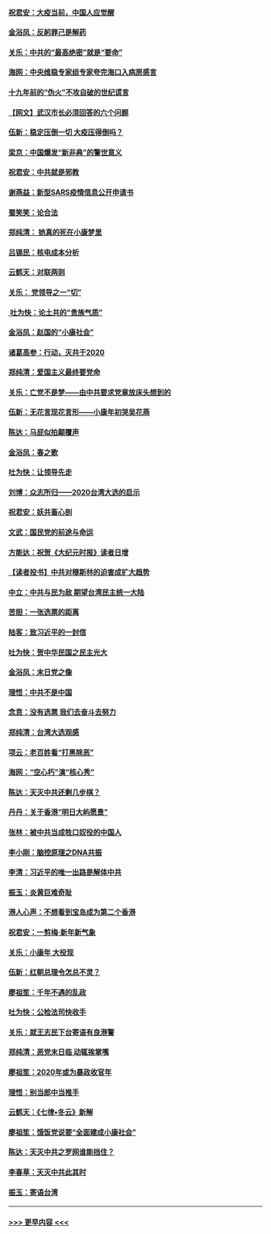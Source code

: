 #### [祝君安：大疫当前，中国人应觉醒](../pages/nsc993/n11821946.md?t=01270844) 
#### [金浴凤：反躬罪己是解药](../pages/nsc993/n11820280.md?t=01270844) 
#### [关乐：中共的“最高绝密”就是“要命”](../pages/nsc993/n11816946.md?t=01270844) 
#### [海网：中央维稳专家组专家夸完海口入病房感言](../pages/nsc993/n11815138.md?t=01270844) 
#### [十九年前的“伪火”不攻自破的世纪谎言](../pages/nsc993/n11813238.md?t=01270844) 
#### [【网文】武汉市长必须回答的六个问题](../pages/nsc993/n11813848.md?t=01270844) 
#### [伍新：稳定压倒一切 大疫压得倒吗？](../pages/nsc993/n11812634.md?t=01270844) 
#### [梁京：中国爆发“新非典”的警世意义](../pages/nsc993/n11812554.md?t=01270844) 
#### [祝君安：中共就是邪教](../pages/nsc993/n11812431.md?t=01270844) 
#### [谢燕益：新型SARS疫情信息公开申请书](../pages/nsc993/n11808840.md?t=01270844) 
#### [蜀笑笑：论合法](../pages/nsc993/n11808064.md?t=01270844) 
#### [郑纯清： 她真的死在小康梦里](../pages/nsc993/n11806623.md?t=01270844) 
#### [吕锡民：核电成本分析](../pages/nsc993/n11806284.md?t=01270844) 
#### [云鹤天：对联两则](../pages/nsc993/n11805957.md?t=01270844) 
#### [关乐： 党领导之一“切”](../pages/nsc993/n11804505.md?t=01270844) 
#### [ 吐为快：论土共的“贵族气质”](../pages/nsc993/n11804490.md?t=01270844) 
#### [金浴凤：赵国的“小康社会”](../pages/nsc993/n11804452.md?t=01270844) 
#### [诸葛高参：行动，灭共于2020](../pages/nsc993/n11804120.md?t=01270844) 
#### [郑纯清：爱国主义最终要党命](../pages/nsc993/n11802197.md?t=01270844) 
#### [关乐：亡党不是梦——由中共要求党章放床头想到的](../pages/nsc993/n11802156.md?t=01270844) 
#### [伍新：无花言现花言形——小康年初哭吴花燕](../pages/nsc993/n11800044.md?t=01270844) 
#### [陈达：马屁似拍颠覆声](../pages/nsc993/n11800010.md?t=01270844) 
#### [金浴凤：春之歌](../pages/nsc993/n11797687.md?t=01270844) 
#### [吐为快：让领导先走](../pages/nsc993/n11797512.md?t=01270844) 
#### [刘博：众志所归——2020台湾大选的启示](../pages/nsc993/n11796878.md?t=01270844) 
#### [祝君安：妖共畜心剖](../pages/nsc993/n11794273.md?t=01270844) 
#### [文武：国民党的前途与命运](../pages/nsc993/n11794198.md?t=01270844) 
#### [方能达：祝贺《大纪元时报》读者日增](../pages/nsc993/n11793807.md?t=01270844) 
#### [【读者投书】中共对穆斯林的迫害成扩大趋势](../pages/nsc993/n11791371.md?t=01270844) 
#### [中立：中共与民为敌 期望台湾民主统一大陆](../pages/nsc993/n11790392.md?t=01270844) 
#### [苦胆：一张选票的距离](../pages/nsc993/n11788914.md?t=01270844) 
#### [陆客：致习近平的一封信](../pages/nsc993/n11788867.md?t=01270844) 
#### [吐为快：贺中华民国之民主光大](../pages/nsc993/n11788618.md?t=01270844) 
#### [金浴凤：末日党之像](../pages/nsc993/n11787475.md?t=01270844) 
#### [理悟：中共不是中国](../pages/nsc993/n11787463.md?t=01270844) 
#### [念贲：没有选票  我们去奋斗去努力](../pages/nsc993/n11787398.md?t=01270844) 
#### [郑纯清：台湾大选观感](../pages/nsc993/n11786210.md?t=01270844) 
#### [项云：老百姓看“打黑除恶”](../pages/nsc993/n11785398.md?t=01270844) 
#### [海网：“空心朽”演“核心秀”](../pages/nsc993/n11783874.md?t=01270844) 
#### [陈达：天灭中共还剩几步棋？](../pages/nsc993/n11783719.md?t=01270844) 
#### [丹丹：关于香港“明日大屿愿景”](../pages/nsc993/n11783273.md?t=01270844) 
#### [张林：被中共当成牲口奴役的中国人](../pages/nsc993/n11782397.md?t=01270844) 
#### [李小刚：脑控原理之DNA共振](../pages/nsc993/n11780962.md?t=01270844) 
#### [李清：习近平的唯一出路是解体中共](../pages/nsc993/n11780866.md?t=01270844) 
#### [振玉：炎黄巨难奇耻](../pages/nsc993/n11779632.md?t=01270844) 
#### [港人心声：不想看到宝岛成为第二个香港](../pages/nsc993/n11778817.md?t=01270844) 
#### [祝君安：一剪梅‧新年新气象](../pages/nsc993/n11776340.md?t=01270844) 
#### [关乐：小康年 大役现](../pages/nsc993/n11774213.md?t=01270844) 
#### [伍新：红朝总理令怎总不灵？](../pages/nsc993/n11770813.md?t=01270844) 
#### [廖祖笙：千年不遇的乱政](../pages/nsc993/n11770373.md?t=01270844) 
#### [吐为快：公检法司快收手](../pages/nsc993/n11770359.md?t=01270844) 
#### [关乐：就王志民下台寄语有良港警](../pages/nsc993/n11769903.md?t=01270844) 
#### [郑纯清：恶党末日临 动辄挨掌嘴](../pages/nsc993/n11769356.md?t=01270844) 
#### [廖祖笙：2020年或为暴政收官年](../pages/nsc993/n11768216.md?t=01270844) 
#### [理悟：别当郎中当推手](../pages/nsc993/n11768243.md?t=01270844) 
#### [云鹤天：《七律▪冬云》新解](../pages/nsc993/n11768204.md?t=01270844) 
#### [廖祖笙：饿饭党说要“全面建成小康社会”](../pages/nsc993/n11767482.md?t=01270844) 
#### [陈达：天灭中共之罗网谁能挡住？](../pages/nsc993/n11767465.md?t=01270844) 
#### [李春草：天灭中共此其时](../pages/nsc993/n11767452.md?t=01270844) 
#### [振玉：寄语台湾](../pages/nsc993/n11767432.md?t=01270844) 

----
#### [ >>> 更早内容 <<< ](../indexes/nsc993-earlier.md)

